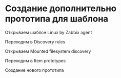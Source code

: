 # Создание дополнительно прототипа для шаблона

Открываем шаблон Linux by Zabbix agent

Переходим в Discovery rules

Открываем Mounted filesystem discovery

Переходим в Item prototypes

Создание нового прототипа
```
```

